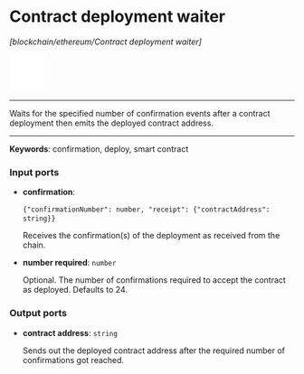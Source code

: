 # Contract deployment waiter

_[blockchain/ethereum/Contract deployment waiter]_

![icon](</assets/icons/5e431e82-f53c-441f-8721-f5b6e0257a4d.png>)

---

Waits for the specified number of confirmation events after a contract deployment then emits the deployed contract address.<br>

---

__Keywords__: confirmation, deploy, smart contract

### Input ports

* __confirmation__: 
    ```
    {"confirmationNumber": number, "receipt": {"contractAddress": string}}
    ```

    Receives the confirmation(s) of the deployment as received from the chain.<br>


* __number required__: ` number `

    Optional. The number of confirmations required to accept the contract as deployed. Defaults to 24.<br>

### Output ports

* __contract address__: ` string `

    Sends out the deployed contract address after the required number of confirmations got reached.<br>

